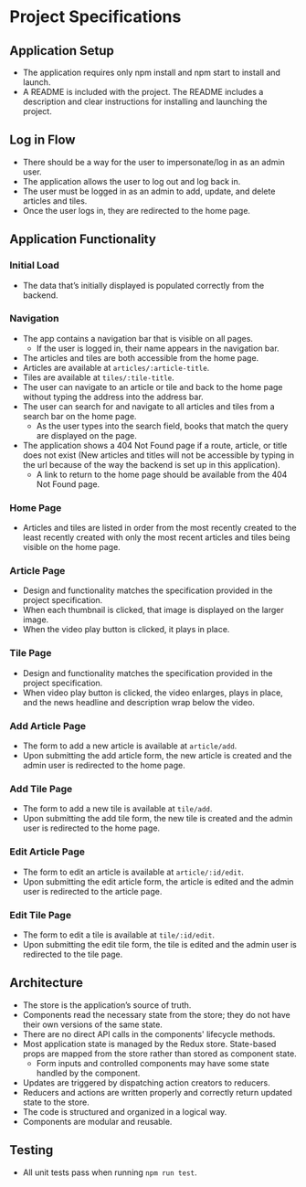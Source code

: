 # Project Specifications

## Application Setup
- The application requires only npm install and npm start to install and launch.
- A README is included with the project. The README includes a description and clear instructions for installing and launching the project.

## Log in Flow
- There should be a way for the user to impersonate/log in as an admin user.
- The application allows the user to log out and log back in.
- The user must be logged in as an admin to add, update, and delete articles and tiles.
- Once the user logs in, they are redirected to the home page.

## Application Functionality

### Initial Load
- The data that’s initially displayed is populated correctly from the backend.

### Navigation
- The app contains a navigation bar that is visible on all pages.
	- If the user is logged in, their name appears in the navigation bar.
- The articles and tiles are both accessible from the home page.
- Articles are available at `articles/:article-title`.
- Tiles are available at `tiles/:tile-title`.
- The user can navigate to an article or tile and back to the home page without typing the address into the address bar.
- The user can search for and navigate to all articles and tiles from a search bar on the home page.
	- As the user types into the search field, books that match the query are displayed on the page.
- The application shows a 404 Not Found page if a route, article, or title does not exist (New articles and titles will not be accessible by typing in the url because of the way the backend is set up in this application).
	- A link to return to the home page should be available from the 404 Not Found page.

### Home Page
- Articles and tiles are listed in order from the most recently created to the least recently created with only the most recent articles and tiles being visible on the home page.

### Article Page
- Design and functionality matches the specification provided in the project specification.
- When each thumbnail is clicked, that image is displayed on the larger image.
- When the video play button is clicked, it plays in place.

### Tile Page
- Design and functionality matches the specification provided in the project specification.
- When video play button is clicked, the video enlarges, plays in place, and the news headline and description wrap below the video.

### Add Article Page
- The form to add a new article is available at `article/add`.
- Upon submitting the add article form, the new article is created and the admin user is redirected to the home page.

### Add Tile Page
- The form to add a new tile is available at `tile/add`.
- Upon submitting the add tile form, the new tile is created and the admin user is redirected to the home page.

### Edit Article Page
- The form to edit an article is available at `article/:id/edit`.
- Upon submitting the edit article form, the article is edited and the admin user is redirected to the article page.

### Edit Tile Page
- The form to edit a tile is available at `tile/:id/edit`.
- Upon submitting the edit tile form, the tile is edited and the admin user is redirected to the tile page.

## Architecture
- The store is the application’s source of truth.
- Components read the necessary state from the store; they do not have their own versions of the same state.
- There are no direct API calls in the components' lifecycle methods.
- Most application state is managed by the Redux store. State-based props are mapped from the store rather than stored as component state.
	- Form inputs and controlled components may have some state handled by the component.
- Updates are triggered by dispatching action creators to reducers.
- Reducers and actions are written properly and correctly return updated state to the store.
- The code is structured and organized in a logical way.
- Components are modular and reusable.

## Testing
- All unit tests pass when running `npm run test`.
